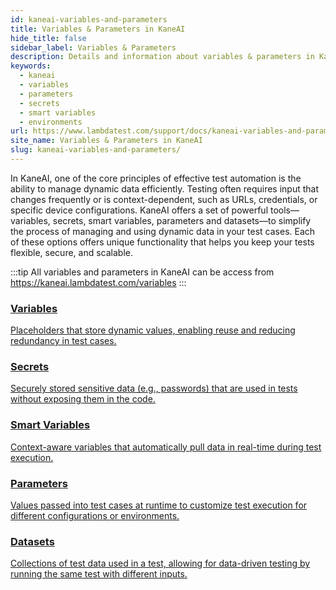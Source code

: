```yaml
---
id: kaneai-variables-and-parameters
title: Variables & Parameters in KaneAI
hide_title: false
sidebar_label: Variables & Parameters
description: Details and information about variables & parameters in KaneAI
keywords:
  - kaneai
  - variables
  - parameters
  - secrets
  - smart variables
  - environments
url: https://www.lambdatest.com/support/docs/kaneai-variables-and-parameters/
site_name: Variables & Parameters in KaneAI
slug: kaneai-variables-and-parameters/
---
```


<script type="application/ld+json"
      dangerouslySetInnerHTML={{ __html: JSON.stringify({
       "@context": "https://schema.org",
        "@type": "BreadcrumbList",
        "itemListElement": [{
          "@type": "ListItem",
          "position": 1,
          "name": "Home",
          "item": "https://www.lambdatest.com"
        },{
          "@type": "ListItem",
          "position": 2,
          "name": "Support",
          "item": "https://www.lambdatest.com/support/docs/"
        },{
          "@type": "ListItem",
          "position": 3,
          "name": "Variables & Parameters",
          "item": "https://www.lambdatest.com/support/docs/kaneai-variables-and-parameters"
        }]
      })
    }}
></script>

In KaneAI, one of the core principles of effective test automation is the ability to manage dynamic data efficiently. Testing often requires input that changes frequently or is context-dependent, such as URLs, credentials, or specific device configurations. KaneAI offers a set of powerful tools—variables, secrets, smart variables, parameters and datasets—to simplify the process of managing and using dynamic data in your test cases. Each of these options offers unique functionality that helps you keep your tests flexible, secure, and scalable.

:::tip
All variables and parameters in KaneAI can be access from https://kaneai.lambdatest.com/variables
:::
    
<!-- ### Core Features -->
<div className="support_main">
  
  <a href = "/support/docs/kane-ai-using-variables/">
  <div className="support_inners">
    <h3>Variables</h3>
    <p>Placeholders that store dynamic values, enabling reuse and reducing redundancy in test cases.</p>
  </div>
  </a>

  <a href="/support/docs/kane-ai-secrets/">
  <div className="support_inners">
    <h3>Secrets</h3>
    <p>Securely stored sensitive data (e.g., passwords) that are used in tests without exposing them in the code.</p>
  </div>
  </a>

  <a href="/support/docs/hyperexecute-artifacts-url/">
  <div className="support_inners">
    <h3>Smart Variables</h3>
    <p>Context-aware variables that automatically pull data in real-time during test execution.</p>
  </div>
  </a>

  <a href = "/support/docs/kane-ai-using-parameters/">
  <div className="support_inners">
    <h3>Parameters</h3>
    <p>Values passed into test cases at runtime to customize test execution for different configurations or environments.</p>
  </div>
  </a>

  <a href="/support/docs/kane-ai-using-datasets/">
  <div className="support_inners">
    <h3>Datasets</h3>
    <p>Collections of test data used in a test, allowing for data-driven testing by running the same test with different inputs.</p>
  </div>
  </a>

  